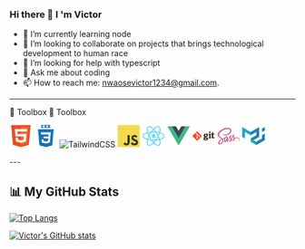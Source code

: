 ### Hi there 👋 I 'm Victor

- 🌱 I’m currently learning node  
- 👯 I’m looking to collaborate on projects that brings technological development to human race  
- 🤔 I’m looking for help with typescript  
- 💬 Ask me about coding  
- 📫 How to reach me: nwaosevictor1234@gmail.com.

---

🧰 Toolbox
🧰 Toolbox

<p align="left">
  <img src="https://github.com/devicons/devicon/blob/master/icons/html5/html5-original.svg" alt="HTML" width="40" height="40"/>
  <img src="https://github.com/devicons/devicon/blob/master/icons/css3/css3-plain-wordmark.svg" alt="CSS" width="40" height="40"/>
  <img src="https://cdn.worldvectorlogo.com/logos/tailwindcss.svg" alt="TailwindCSS" width="40" height="40"/>
  <img src="https://github.com/devicons/devicon/blob/master/icons/javascript/javascript-original.svg" alt="JavaScript" width="40" height="40"/>
  <img src="https://github.com/devicons/devicon/blob/master/icons/react/react-original.svg" alt="React" width="40" height="40"/>
  <img src="https://github.com/devicons/devicon/blob/master/icons/vuejs/vuejs-original.svg" alt="Vue" width="40" height="40"/>
  <img src="https://github.com/devicons/devicon/blob/master/icons/git/git-original-wordmark.svg" alt="Git" width="40" height="40"/>
  <img src="https://github.com/devicons/devicon/blob/master/icons/sass/sass-original.svg" alt="Sass" width="40" height="40"/>
  <img src="https://github.com/devicons/devicon/blob/master/icons/materialui/materialui-original.svg" alt="Material UI" width="40" height="40"/>
</p>
---

## 📊 My GitHub Stats

[![Top Langs](https://github-readme-stats.vercel.app/api/top-langs/?username=victornwaose&hide=java,html,css&theme=radical)](https://github.com/anuraghazra/github-readme-stats)

[![Victor's GitHub stats](https://github-readme-stats.vercel.app/api?username=victornwaose&theme=radical)](https://github.com/anuraghazra/github-readme-stats)
